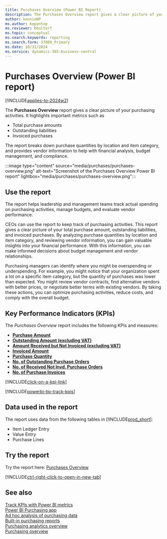 ```yaml
---
title: Purchases Overview (Power BI Report)
description: The Purchases Overview report gives a clear picture of your organization's purchasing activities.
author: kennieNP
ms.author: kepontop
ms.reviewer: bholtorf
ms.topic: conceptual
ms.search.keywords: reporting
ms.search.form: 37009_Primary
ms.date: 10/31/2024
ms.service: dynamics-365-business-central
---
```


# Purchases Overview (Power BI report)

[!INCLUDE[applies-to-2024w2](includes/applies-to-2024w2.md)]

The **Purchases Overview** report gives a clear picture of your purchasing activities. It highlights important metrics such as

- Total purchase amounts
- Outstanding liabilities
- Invoiced purchases

The report breaks down purchase quantities by location and item category, and provides vendor information to help with financial analysis, budget management, and compliance.

:::image type="content" source="media/purchases/purchases-overview.png" alt-text="Screenshot of the Purchases Overview Power BI report" lightbox="media/purchases/purchases-overview.png":::

## Use the report

The report helps leadership and management teams track actual spending on purchasing activities, manage budgets, and evaluate vendor performance.

CEOs can use the report to keep track of purchasing activities. This report gives a clear picture of your total purchase amount, outstanding liabilities, and invoiced purchases. By analyzing purchase quantities by location and item category, and reviewing vendor information, you can gain valuable insights into your financial performance. With this information, you can make informed decisions about budget management and vendor relationships.

Purchasing managers can identify where you might be overspending or underspending. For example, you might notice that your organization spent a lot on a specific item category, but the quantity of purchases was lower than expected. You might review vendor contracts, find alternative vendors with better prices, or negotiate better terms with existing vendors. By taking these actions, you can optimize purchasing activities, reduce costs, and comply with the overall budget.


## Key Performance Indicators (KPIs)

The *Purchases Overview* report includes the following KPIs and measures: 

- [**Purchase Amount**](purchases-powerbi-kpis.md#purchase-amount)
- [**Outstanding Amount (excluding VAT)**](purchases-powerbi-kpis.md#outstanding-amount-excl-vat)
- [**Amount Received but Not Invoiced (excluding VAT)**](purchases-powerbi-kpis.md#amt-rcd-not-invd-excl-vat)
- [**Invoiced Amount**](purchases-powerbi-kpis.md#invoiced-amount)
- [**Purchase Quantity**](purchases-powerbi-kpis.md#purchase-quantity)
- [**No. of Outstanding Purchase Orders**](purchases-powerbi-kpis.md#no-of-outstanding-purchase-orders)
- [**No. of Received Not Invd. Purchase Orders**](purchases-powerbi-kpis.md#no-of-received-not-invd-purchase-orders)
- [**No. of Purchase Invoices**](purchases-powerbi-kpis.md#no-of-purchase-invoices)

[!INCLUDE[click-on-a-kpi-link](includes/click-on-a-kpi-link.md)] 

[!INCLUDE[powerbi-tip-track-kpis](includes/powerbi-tip-track-kpis.md)]

## Data used in the report

The report uses data from the following tables in [!INCLUDE[prod_short](includes/prod_short.md)]:

- Item Ledger Entry
- Value Entry
- Purchase Lines

## Try the report

Try the report here: [Purchases Overview](https://businesscentral.dynamics.com?page=37009)

[!INCLUDE[ctrl-right-click-to-open-in-new-tab](includes/ctrl-right-click-to-open-in-new-tab.md)]

## See also

[Track KPIs with Power BI metrics](track-kpis-with-power-bi-metrics.md)  
[Power BI Purchasing app](purchases-powerbi-app.md)  
[Ad hoc analysis of purchasing data](ad-hoc-analysis-purchasing.md)  
[Built-in purchasing reports](purchase-reports.md)  
[Purchasing analytics overview](purchasing-analytics-overview.md)  
[Purchasing overview](purchasing-manage-purchasing.md)